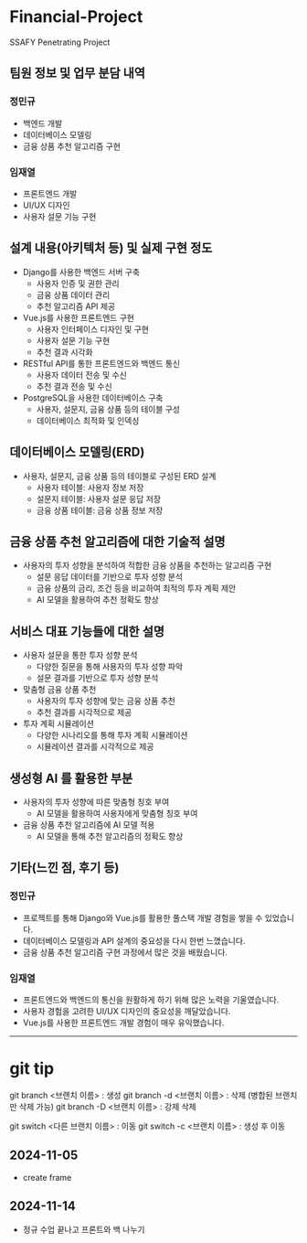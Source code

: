 # Financial-Project

SSAFY Penetrating Project

## 팀원 정보 및 업무 분담 내역

### 정민규

- 백엔드 개발
- 데이터베이스 모델링
- 금융 상품 추천 알고리즘 구현

### 임재열

- 프론트엔드 개발
- UI/UX 디자인
- 사용자 설문 기능 구현

## 설계 내용(아키텍처 등) 및 실제 구현 정도

- Django를 사용한 백엔드 서버 구축
  - 사용자 인증 및 권한 관리
  - 금융 상품 데이터 관리
  - 추천 알고리즘 API 제공
- Vue.js를 사용한 프론트엔드 구현
  - 사용자 인터페이스 디자인 및 구현
  - 사용자 설문 기능 구현
  - 추천 결과 시각화
- RESTful API를 통한 프론트엔드와 백엔드 통신
  - 사용자 데이터 전송 및 수신
  - 추천 결과 전송 및 수신
- PostgreSQL을 사용한 데이터베이스 구축
  - 사용자, 설문지, 금융 상품 등의 테이블 구성
  - 데이터베이스 최적화 및 인덱싱

## 데이터베이스 모델링(ERD)

- 사용자, 설문지, 금융 상품 등의 테이블로 구성된 ERD 설계
  - 사용자 테이블: 사용자 정보 저장
  - 설문지 테이블: 사용자 설문 응답 저장
  - 금융 상품 테이블: 금융 상품 정보 저장

## 금융 상품 추천 알고리즘에 대한 기술적 설명

- 사용자의 투자 성향을 분석하여 적합한 금융 상품을 추천하는 알고리즘 구현
  - 설문 응답 데이터를 기반으로 투자 성향 분석
  - 금융 상품의 금리, 조건 등을 비교하여 최적의 투자 계획 제안
  - AI 모델을 활용하여 추천 정확도 향상

## 서비스 대표 기능들에 대한 설명

- 사용자 설문을 통한 투자 성향 분석
  - 다양한 질문을 통해 사용자의 투자 성향 파악
  - 설문 결과를 기반으로 투자 성향 분석
- 맞춤형 금융 상품 추천
  - 사용자의 투자 성향에 맞는 금융 상품 추천
  - 추천 결과를 시각적으로 제공
- 투자 계획 시뮬레이션
  - 다양한 시나리오를 통해 투자 계획 시뮬레이션
  - 시뮬레이션 결과를 시각적으로 제공

## 생성형 AI 를 활용한 부분

- 사용자의 투자 성향에 따른 맞춤형 칭호 부여
  - AI 모델을 활용하여 사용자에게 맞춤형 칭호 부여
- 금융 상품 추천 알고리즘에 AI 모델 적용
  - AI 모델을 통해 추천 알고리즘의 정확도 향상

## 기타(느낀 점, 후기 등)

### 정민규

- 프로젝트를 통해 Django와 Vue.js를 활용한 풀스택 개발 경험을 쌓을 수 있었습니다.
- 데이터베이스 모델링과 API 설계의 중요성을 다시 한번 느꼈습니다.
- 금융 상품 추천 알고리즘 구현 과정에서 많은 것을 배웠습니다.

### 임재열

- 프론트엔드와 백엔드의 통신을 원활하게 하기 위해 많은 노력을 기울였습니다.
- 사용자 경험을 고려한 UI/UX 디자인의 중요성을 깨달았습니다.
- Vue.js를 사용한 프론트엔드 개발 경험이 매우 유익했습니다.

---

# git tip

git branch <브랜치 이름> : 생성
git branch -d <브랜치 이름> : 삭제 (병합된 브랜치만 삭제 가능)
git branch -D <브랜치 이름> : 강제 삭제

git switch <다른 브랜치 이름> : 이동
git switch -c <브랜치 이름> : 생성 후 이동

## 2024-11-05

- create frame

## 2024-11-14

- 정규 수업 끝나고 프론트와 백 나누기
